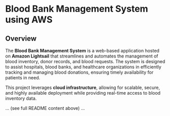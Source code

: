 # Blood Bank Management System using AWS

## Overview
The **Blood Bank Management System** is a web-based application hosted on **Amazon Lightsail** that streamlines and automates the management of blood inventory, donor records, and blood requests. The system is designed to assist hospitals, blood banks, and healthcare organizations in efficiently tracking and managing blood donations, ensuring timely availability for patients in need.

This project leverages **cloud infrastructure**, allowing for scalable, secure, and highly available deployment while providing real-time access to blood inventory data. 

... (see full README content above) ...

